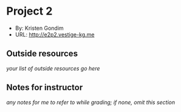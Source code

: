 

# Project 2
+ By: Kristen Gondim
+ URL: <http://e2p2.vestige-kg.me>

## Outside resources
*your list of outside resources go here*

## Notes for instructor
*any notes for me to refer to while grading; if none, omit this section*